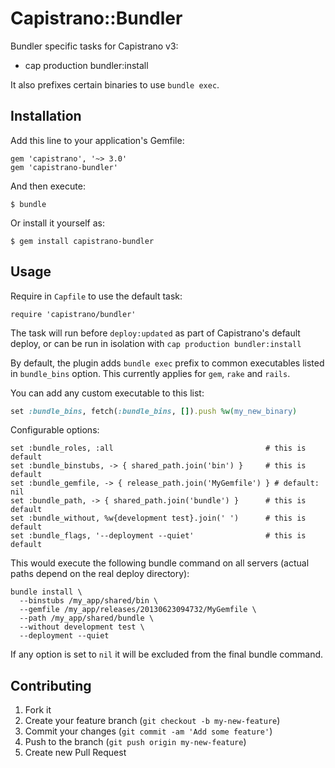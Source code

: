 # Capistrano::Bundler

Bundler specific tasks for Capistrano v3:

   * cap production bundler:install

It also prefixes certain binaries to use `bundle exec`.

## Installation

Add this line to your application's Gemfile:

    gem 'capistrano', '~> 3.0'
    gem 'capistrano-bundler'

And then execute:

    $ bundle

Or install it yourself as:

    $ gem install capistrano-bundler

## Usage

Require in `Capfile` to use the default task:

    require 'capistrano/bundler'

The task will run before `deploy:updated` as part of Capistrano's default deploy, or can be run in isolation with `cap production bundler:install`

By default, the plugin adds `bundle exec` prefix to common executables listed in `bundle_bins` option. This currently applies for `gem`, `rake` and `rails`.

You can add any custom executable to this list:
```ruby
set :bundle_bins, fetch(:bundle_bins, []).push %w(my_new_binary)
```

Configurable options:

    set :bundle_roles, :all                                  # this is default
    set :bundle_binstubs, -> { shared_path.join('bin') }     # this is default
    set :bundle_gemfile, -> { release_path.join('MyGemfile') } # default: nil
    set :bundle_path, -> { shared_path.join('bundle') }      # this is default
    set :bundle_without, %w{development test}.join(' ')      # this is default
    set :bundle_flags, '--deployment --quiet'                # this is default

This would execute the following bundle command on all servers
(actual paths depend on the real deploy directory):

    bundle install \
      --binstubs /my_app/shared/bin \
      --gemfile /my_app/releases/20130623094732/MyGemfile \
      --path /my_app/shared/bundle \
      --without development test \
      --deployment --quiet

If any option is set to `nil` it will be excluded from the final bundle command.

## Contributing

1. Fork it
2. Create your feature branch (`git checkout -b my-new-feature`)
3. Commit your changes (`git commit -am 'Add some feature'`)
4. Push to the branch (`git push origin my-new-feature`)
5. Create new Pull Request
